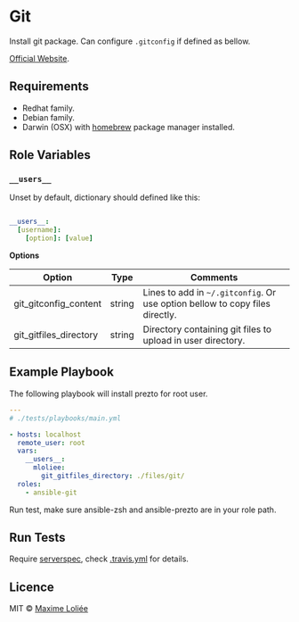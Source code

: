 # Git

Install git package. Can configure `.gitconfig` if defined as bellow.

[Official Website](http://git-scm.com/).

## Requirements

- Redhat family.
- Debian family.
- Darwin (OSX) with [homebrew](http://brew.sh/) package manager installed.

## Role Variables

### `__users__`

Unset by default, dictionary should defined like this:

```yaml

__users__:
  [username]:
    [option]: [value]
```

**Options**

| Option                   | Type     | Comments                                                    |
|--------------------------|----------|-------------------------------------------------------------|
| git_gitconfig_content    | string   | Lines to add in `~/.gitconfig`. Or use option bellow to copy files directly.|
| git_gitfiles_directory   | string   | Directory containing git files to upload in user directory. |

## Example Playbook

The following playbook will install prezto for root user.

``` yaml
---
# ./tests/playbooks/main.yml

- hosts: localhost
  remote_user: root
  vars:
    __users__:
      mloliee:
        git_gitfiles_directory: ./files/git/
  roles:
    - ansible-git

```

Run test, make sure ansible-zsh and ansible-prezto are in your role path.

## Run Tests

Require [serverspec](http://serverspec.org/), check [.travis.yml](.travis.yml) for details.

## Licence

MIT © [Maxime Loliée](http://loliee.com/)
